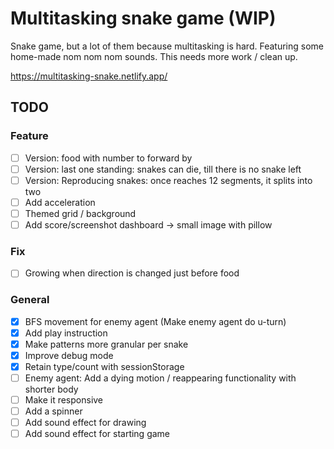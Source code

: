 # Multitasking snake game (WIP)

Snake game, but a lot of them because multitasking is hard. Featuring some home-made nom nom nom sounds. This needs more work / clean up.

https://multitasking-snake.netlify.app/

## TODO

### Feature

- [ ] Version: food with number to forward by
- [ ] Version: last one standing: snakes can die, till there is no snake left
- [ ] Version: Reproducing snakes: once reaches 12 segments, it splits into two
- [ ] Add acceleration
- [ ] Themed grid / background
- [ ] Add score/screenshot dashboard -> small image with pillow

### Fix

- [ ] Growing when direction is changed just before food

### General

- [x] BFS movement for enemy agent (Make enemy agent do u-turn)
- [x] Add play instruction
- [x] Make patterns more granular per snake
- [x] Improve debug mode
- [x] Retain type/count with sessionStorage
- [ ] Enemy agent: Add a dying motion / reappearing functionality with shorter body
- [ ] Make it responsive
- [ ] Add a spinner
- [ ] Add sound effect for drawing
- [ ] Add sound effect for starting game
